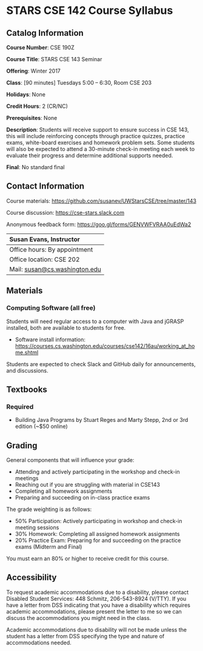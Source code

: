 # STARS CSE 142 Course Syllabus
## Catalog Information
__Course Number__: CSE 190Z

__Course Title__: STARS CSE 143 Seminar

__Offering__: Winter 2017

__Class__: [90 minutes] Tuesdays 5:00 – 6:30, Room CSE 203

__Holidays__: None

__Credit Hours__: 2 (CR/NC)

__Prerequisites__: None

__Description__: Students will receive support to ensure success in CSE 143, this will include reinforcing concepts through practice quizzes, practice exams, white-board exercises and  homework problem sets. Some students will also be expected to attend a 30-minute check-in meeting each week to evaluate their progress and determine additional supports needed.

__Final__: No standard final

## Contact Information
Course materials: <https://github.com/susanev/UWStarsCSE/tree/master/143>

Course discussion: <https://cse-stars.slack.com>

Anonymous feedback form: <https://goo.gl/forms/GENVWFVRAA0uEdWa2>

| Susan Evans, Instructor |
| :--- |
| Office hours: By appointment |
| Office location: CSE 202 |
| Mail: susan@cs.washington.edu |

## Materials
### Computing Software (all free)
Students will need regular access to a computer with Java and jGRASP installed, both are available to students for free.

* Software install information: <https://courses.cs.washington.edu/courses/cse142/16au/working_at_home.shtml>

Students are expected to check Slack and GitHub daily for announcements, and discussions.

## Textbooks
### Required
* Building Java Programs by Stuart Reges and Marty Stepp, 2nd or 3rd edition (~$50 online)

## Grading
General components that will influence your grade:
* Attending and actively participating in the workshop and check-in meetings
* Reaching out if you are struggling with material in CSE143
* Completing all homework assignments
* Preparing and succeeding on in-class practice exams

The grade weighting is as follows:
* 50% Participation: Actively participating in workshop and check-in meeting sessions
* 30% Homework: Completing all assigned homework assignments
* 20% Practice Exam: Preparing for and succeeding on the practice exams (Midterm and Final)

You must earn an 80% or higher to receive credit for this course.

## Accessibility
To request academic accommodations due to a disability, please contact Disabled Student Services: 448 Schmitz, 206-543-8924 (V/TTY). If you have a letter from DSS indicating that you have a disability which requires academic accommodations, please present the letter to me so we can discuss the accommodations you might need in the class.

Academic accommodations due to disability will not be made unless the student has a letter from DSS specifying the type and nature of accommodations needed.